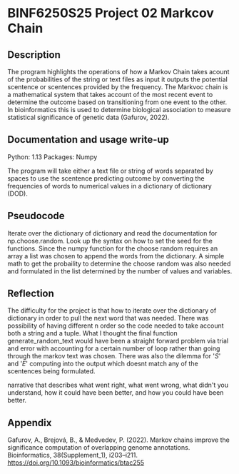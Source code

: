# BINF6250S25 Project 02 Markcov Chain

## Description 
The program highlights the operations of how a Markov Chain takes acount of the probabilities of the string or text files as input it outputs the potential scentence or scentences provided by the frequency. The Markvoc chain is a mathematical system that takes account of the most recent event to determine the outcome based on transitioning from one event to the other. In bioinformatics this is used to determine biological association to measure statistical significance of genetic data (Gafurov, 2022). 

## Documentation and usage write-up

Python: 1.13
Packages: Numpy

The program will take either a text file or string of words separated by spaces to use the scentence predicting outcome by converting the frequencies of words to numerical values in a dictionary of dictionary (DOD).

## Pseudocode

Iterate over the dictionary of dictionary and read the documentation for np.choose.random. Look up the syntax on how to set the seed for the functions. Since the numpy function for the choose random requires an array a list was chosen to append the words from the dictionary. A simple math to get the probaility to determine the choose random was also needed and formulated in the list determined by the number of values and variables. 

## Reflection 

The difficulty for the project is that how to iterate over the dictionary of dictionary in order to pull the next word that was needed. There was possibility of having different n order so the code needed to take account both a string and a tuple. What I thought the final function generate_random_text would have been a straight forward problem via trial and error with accounting for a certain number of loop rather than going through the markov text was chosen. There was also the dilemma for '*S*' and '*E*' computing into the output which doesnt match any of the scentences being formulated. 

narrative that describes what went right, what went wrong, what didn't you understand, how it could have been better, and how you could have been better.
## Appendix 

Gafurov, A., Brejová, B., & Medvedev, P. (2022). Markov chains improve the significance computation of overlapping genome annotations. Bioinformatics, 38(Supplement_1), i203–i211. https://doi.org/10.1093/bioinformatics/btac255


